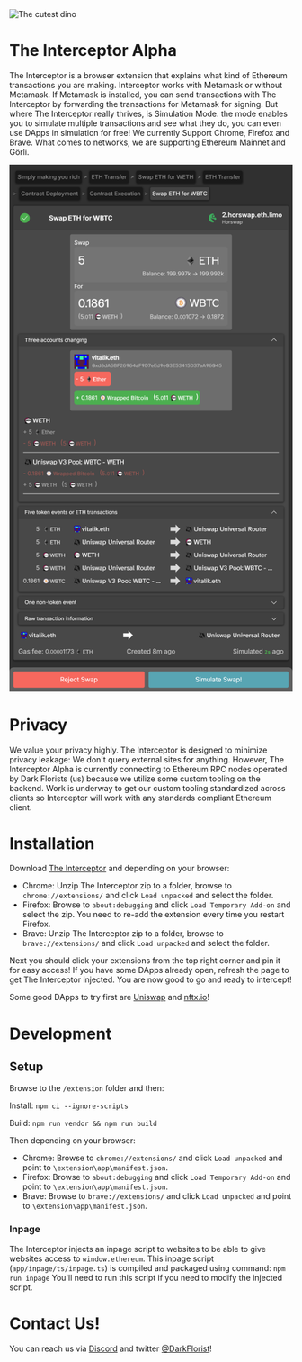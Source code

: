 <img src = "extension/app/img/LOGOA_400x400.png" alt = "The cutest dino" style = "width: 200px;"/>

# The Interceptor Alpha
The Interceptor is a browser extension that explains what kind of Ethereum transactions you are making. Interceptor works with Metamask or without Metamask. If Metamask is installed, you can send transactions with The Interceptor by forwarding the transactions for Metamask for signing. But where The Interceptor really thrives, is Simulation Mode. the mode enables you to simulate multiple transactions and see what they do, you can even use DApps in simulation for free! We currently Support Chrome, Firefox and Brave. What comes to networks, we are supporting Ethereum Mainnet and Görli.

![Example](/transaction_outcome.png)

# Privacy
We value your privacy highly. The Interceptor is designed to minimize privacy leakage: We don't query external sites for anything. However, The Interceptor Alpha is currently connecting to Ethereum RPC nodes operated by Dark Florists (us) because we utilize some custom tooling on the backend. Work is underway to get our custom tooling standardized across clients so Interceptor will work with any standards compliant Ethereum client.

# Installation
Download [The Interceptor](https://github.com/DarkFlorist/TheInterceptor/releases/latest) and depending on your browser:

- Chrome: Unzip The Interceptor zip to a folder, browse to `chrome://extensions/` and click `Load unpacked` and select the folder.
- Firefox: Browse to `about:debugging` and click `Load Temporary Add-on` and select the zip. You need to re-add the extension every time you restart Firefox.
- Brave: Unzip The Interceptor zip to a folder, browse to `brave://extensions/` and click `Load unpacked` and select the folder.

Next you should click your extensions from the top right corner and pin it for easy access! If you have some DApps already open, refresh the page to get The Interceptor injected. You are now good to go and ready to intercept!

Some good DApps to try first are [Uniswap](https://1-104-1.uniswap-uncensored.eth.limo/#/swap) and [nftx.io](https://nftx.io/)!

# Development

## Setup

Browse to the `/extension` folder and then:

Install:
`npm ci --ignore-scripts`

Build:
`npm run vendor && npm run build`

Then depending on your browser:
- Chrome: Browse to `chrome://extensions/` and click `Load unpacked` and point to `\extension\app\manifest.json`.
- Firefox: Browse to `about:debugging` and click `Load Temporary Add-on` and point to `\extension\app\manifest.json`.
- Brave: Browse to `brave://extensions/` and click `Load unpacked` and point to `\extension\app\manifest.json`.

### Inpage

The Interceptor injects an inpage script to websites to be able to give websites access to `window.ethereum`. This inpage script (`app/inpage/ts/inpage.ts`) is compiled and packaged using command:
`npm run inpage` 
You'll need to run this script if you need to modify the injected script.

# Contact Us!
You can reach us via [Discord](https://discord.gg/b66SwRZAbu) and twitter [@DarkFlorist](https://twitter.com/DarkFlorist)!
